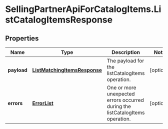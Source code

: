 # SellingPartnerApiForCatalogItems.ListCatalogItemsResponse

## Properties
Name | Type | Description | Notes
------------ | ------------- | ------------- | -------------
**payload** | [**ListMatchingItemsResponse**](ListMatchingItemsResponse.md) | The payload for the listCatalogItems operation. | [optional] 
**errors** | [**ErrorList**](ErrorList.md) | One or more unexpected errors occurred during the listCatalogItems operation. | [optional] 


